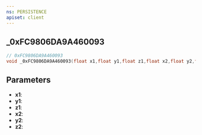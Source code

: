 ```yaml
---
ns: PERSISTENCE
apiset: client
---
```

## _0xFC9806DA9A460093

```c
// 0xFC9806DA9A460093
void _0xFC9806DA9A460093(float x1,float y1,float z1,float x2,float y2,float z2);
```


## Parameters
* **x1**:
* **y1**:
* **z1**:
* **x2**:
* **y2**:
* **z2**:



